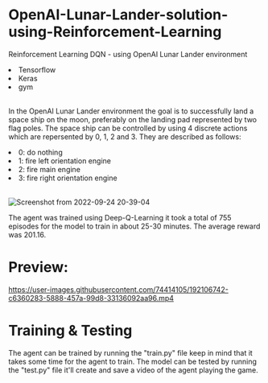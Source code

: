 # OpenAI-Lunar-Lander-solution-using-Reinforcement-Learning
Reinforcement Learning DQN - using OpenAI Lunar Lander environment 

<li>Tensorflow</li>
<li>Keras</li>
<li>gym</li>
</br>

In the OpenAI Lunar Lander environment the goal is to successfully land a space ship on the moon, preferably on the landing pad represented by two flag poles.
The space ship can be controlled by using 4 discrete actions which are repersented by 0, 1, 2 and 3. They are described as follows:

<li>0: do nothing</li>
<li>1: fire left orientation engine</li>
<li>2: fire main engine</li>
<li>3: fire right orientation engine</li>
</br>

![Screenshot from 2022-09-24 20-39-04](https://user-images.githubusercontent.com/74414105/192106614-362a69b9-be98-498b-9b5d-750c0eb444d3.png)

The agent was trained using Deep-Q-Learning it took a total of 755 episodes for the model to train in about 25-30 minutes. The average reward was 201.16.

# Preview:

https://user-images.githubusercontent.com/74414105/192106742-c6360283-5888-457a-99d8-33136092aa96.mp4

# Training & Testing
The agent can be trained by running the "train.py" file keep in mind that it takes some time for the agent to train. The model can be tested by running the
"test.py" file it'll create and save a video of the agent playing the game. 
